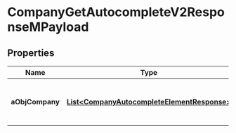

# CompanyGetAutocompleteV2ResponseMPayload

## Properties

Name | Type | Description | Notes
------------ | ------------- | ------------- | -------------
**aObjCompany** | [**List&lt;CompanyAutocompleteElementResponse&gt;**](CompanyAutocompleteElementResponse.md) | An array of Company autocomplete element response. |  [optional]




